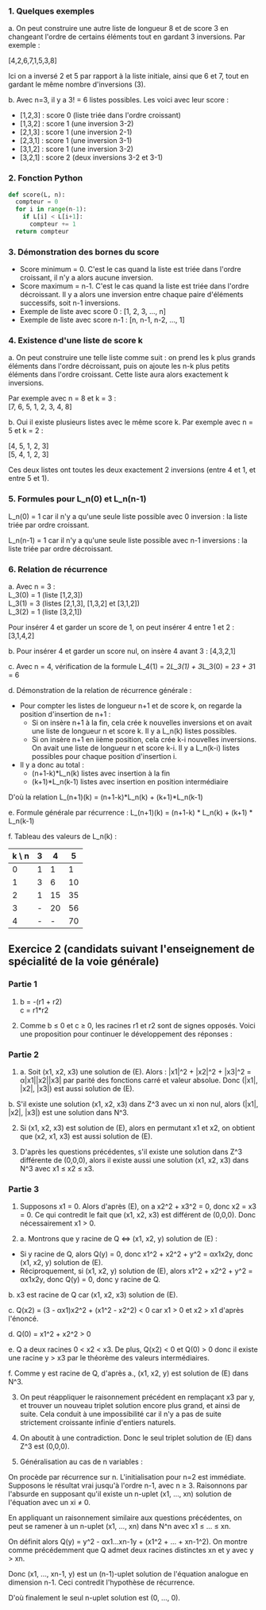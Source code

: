 
### 1. Quelques exemples

a. On peut construire une autre liste de longueur 8 et de score 3 en changeant l'ordre de certains éléments tout en gardant 3 inversions. Par exemple :

[4,2,6,7,1,5,3,8]

Ici on a inversé 2 et 5 par rapport à la liste initiale, ainsi que 6 et 7, tout en gardant le même nombre d'inversions (3).

b. Avec n=3, il y a 3! = 6 listes possibles. Les voici avec leur score :

- [1,2,3] : score 0 (liste triée dans l'ordre croissant)
- [1,3,2] : score 1 (une inversion 3-2)  
- [2,1,3] : score 1 (une inversion 2-1)
- [2,3,1] : score 1 (une inversion 3-1)
- [3,1,2] : score 1 (une inversion 3-2) 
- [3,2,1] : score 2 (deux inversions 3-2 et 3-1)

### 2. Fonction Python

```python
def score(L, n):
  compteur = 0
  for i in range(n-1):
    if L[i] < L[i+1]:
      compteur += 1
  return compteur
```
### 3. Démonstration des bornes du score

- Score minimum = 0. C'est le cas quand la liste est triée dans l'ordre croissant, il n'y a alors aucune inversion.
- Score maximum = n-1. C'est le cas quand la liste est triée dans l'ordre décroissant. Il y a alors une inversion entre chaque paire d'éléments successifs, soit n-1 inversions.
- Exemple de liste avec score 0 : [1, 2, 3, ..., n]  
- Exemple de liste avec score n-1 : [n, n-1, n-2, ..., 1]

### 4. Existence d'une liste de score k

a. On peut construire une telle liste comme suit : on prend les k plus grands éléments dans l'ordre décroissant, puis on ajoute les n-k plus petits éléments dans l'ordre croissant. Cette liste aura alors exactement k inversions.

Par exemple avec n = 8 et k = 3 :  
[7, 6, 5, 1, 2, 3, 4, 8]

b. Oui il existe plusieurs listes avec le même score k. Par exemple avec n = 5 et k = 2 :

[4, 5, 1, 2, 3]  
[5, 4, 1, 2, 3]

Ces deux listes ont toutes les deux exactement 2 inversions (entre 4 et 1, et entre 5 et 1).

### 5. Formules pour L_n(0) et L_n(n-1) 

L_n(0) = 1 car il n'y a qu'une seule liste possible avec 0 inversion : la liste triée par ordre croissant.

L_n(n-1) = 1 car il n'y a qu'une seule liste possible avec n-1 inversions : la liste triée par ordre décroissant.

### 6. Relation de récurrence

a. Avec n = 3 :  
L_3(0) = 1 (liste [1,2,3])  
L_3(1) = 3 (listes [2,1,3], [1,3,2] et [3,1,2])  
L_3(2) = 1 (liste [3,2,1])

Pour insérer 4 et garder un score de 1, on peut insérer 4 entre 1 et 2 : [3,1,4,2]

b. Pour insérer 4 et garder un score nul, on insère 4 avant 3 : [4,3,2,1]

c. Avec n = 4, vérification de la formule L_4(1) = 2*L_3(1) + 3*L_3(0) = 2*3 + 3*1 = 6

d. Démonstration de la relation de récurrence générale :
- Pour compter les listes de longueur n+1 et de score k, on regarde la position d'insertion de n+1 :
   - Si on insère n+1 à la fin, cela crée k nouvelles inversions et on avait une liste de longueur n et score k. Il y a L_n(k) listes possibles.
   - Si on insère n+1 en iième position, cela crée k-i nouvelles inversions. On avait une liste de longueur n et score k-i. Il y a L_n(k-i) listes possibles pour chaque position d'insertion i.
- Il y a donc au total :
   - (n+1-k)*L_n(k) listes avec insertion à la fin  
   - (k+1)*L_n(k-1) listes avec insertion en position intermédiaire

D'où la relation L_(n+1)(k) = (n+1-k)*L_n(k) + (k+1)*L_n(k-1)

e. Formule générale par récurrence :
L_(n+1)(k) = (n+1-k) * L_n(k) + (k+1) * L_n(k-1)

f. Tableau des valeurs de L_n(k) :

| k \\ n | 3 | 4 | 5 |  
|-|-|-|-|
| 0 | 1 | 1 | 1 |
| 1 | 3 | 6 | 10 |   
| 2 | 1 | 15 | 35 |  
| 3 | - | 20 | 56 |   
| 4 | - | - | 70 |



## Exercice 2 (candidats suivant l'enseignement de spécialité de la voie générale) 

### Partie 1

1. b = -(r1 + r2)  
c = r1*r2

2. Comme b ≤ 0 et c ≥ 0, les racines r1 et r2 sont de signes opposés.
Voici une proposition pour continuer le développement des réponses :

### Partie 2

1. a. Soit (x1, x2, x3) une solution de (E). Alors :
   |x1|^2 + |x2|^2 + |x3|^2 = α|x1||x2||x3| par parité des fonctions carré et valeur absolue.
   Donc (|x1|, |x2|, |x3|) est aussi solution de (E).
   
b. S'il existe une solution (x1, x2, x3) dans Z^3 avec un xi non nul, alors (|x1|, |x2|, |x3|) est une solution dans N^3.

2. Si (x1, x2, x3) est solution de (E), alors en permutant x1 et x2, on obtient que (x2, x1, x3) est aussi solution de (E).

3. D'après les questions précédentes, s'il existe une solution dans Z^3 différente de (0,0,0), alors il existe aussi une solution (x1, x2, x3) dans N^3 avec x1 ≤ x2 ≤ x3.

### Partie 3 

1. Supposons x1 = 0. Alors d'après (E), on a x2^2 + x3^2 = 0, donc x2 = x3 = 0. Ce qui contredit le fait que (x1, x2, x3) est différent de (0,0,0). Donc nécessairement x1 > 0.

2. a. Montrons que y racine de Q <=> (x1, x2, y) solution de (E) :

  - Si y racine de Q, alors Q(y) = 0, donc x1^2 + x2^2 + y^2 = αx1x2y, donc (x1, x2, y) solution de (E).
  - Réciproquement, si (x1, x2, y) solution de (E), alors x1^2 + x2^2 + y^2 = αx1x2y, donc Q(y) = 0, donc y racine de Q.
  
b. x3 est racine de Q car (x1, x2, x3) solution de (E). 

c. Q(x2) = (3 - αx1)x2^2 + (x1^2 - x2^2) < 0 car x1 > 0 et x2 > x1 d'après l'énoncé.

d. Q(0) = x1^2 + x2^2 > 0

e. Q a deux racines 0 < x2 < x3. De plus, Q(x2) < 0 et Q(0) > 0 donc il existe une racine y > x3 par le théorème des valeurs intermédiaires.

f. Comme y est racine de Q, d'après a., (x1, x2, y) est solution de (E) dans N^3.

3. On peut réappliquer le raisonnement précédent en remplaçant x3 par y, et trouver un nouveau triplet solution encore plus grand, et ainsi de suite. Cela conduit à une impossibilité car il n'y a pas de suite strictement croissante infinie d'entiers naturels.

4. On aboutit à une contradiction. Donc le seul triplet solution de (E) dans Z^3 est (0,0,0).

5. Généralisation au cas de n variables :

On procède par récurrence sur n. L'initialisation pour n=2 est immédiate. Supposons le résultat vrai jusqu'à l'ordre n-1, avec n ≥ 3. Raisonnons par l'absurde en supposant qu'il existe un n-uplet (x1, ..., xn) solution de l'équation avec un xi ≠ 0. 

En appliquant un raisonnement similaire aux questions précédentes, on peut se ramener à un n-uplet (x1, ..., xn) dans N^n avec x1 ≤ ... ≤ xn. 

On définit alors Q(y) = y^2 - αx1...xn-1y + (x1^2 + ... + xn-1^2). On montre comme précédemment que Q admet deux racines distinctes xn et y avec y > xn.

Donc (x1, ..., xn-1, y) est un (n-1)-uplet solution de l'équation analogue en dimension n-1. Ceci contredit l'hypothèse de récurrence.

D'où finalement le seul n-uplet solution est (0, ..., 0).
